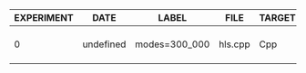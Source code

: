 | EXPERIMENT | DATE      | LABEL         | FILE    | TARGET | INPUTS | OUTPUTS | BOARD                 | SOURCE   | DSP_PCT | FF_PCT | LUT_PCT | BRAM_PCT | LAT_PCT   | DSP_N | FF_N   | LUT_N  | BRAM_N | LAT_N | UMO  | NSAMPLES | SAMPLE_RATE | SAMPLE_WIDTH | FAUST_MCD | XVERSION | SYVERSION | SYBRANCH | SYCOMMIT                                 | AUTHOR    |
|------------|-----------|---------------|---------|--------|--------|---------|-----------------------|----------|---------|--------|---------|----------|-----------|-------|--------|--------|--------|-------|------|----------|-------------|--------------|-----------|----------|-----------|----------|------------------------------------------|-----------|
| 0          | undefined | modes=300_000 | hls.cpp | Cpp    | 0      | 2       | xczu15eg-ffvb1156-1-e | Estimate | 34.0    | 42.0   | 68.0    | 73.0     | 107.31821 | 1211  | 290224 | 234023 | 1101   | 2747  | true | 768      | 48000       | 24           | 0         | 2024.1   | 0.9.0     | main-dev | 102eb48e7e94e95f2609f408fcfd4b4e5857b4b6 | cedarpark |
